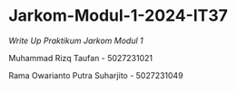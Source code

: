# Jarkom-Modul-1-2024-IT37

_Write Up Praktikum Jarkom Modul 1_


Muhammad Rizq Taufan - 5027231021

Rama Owarianto Putra Suharjito - 5027231049
